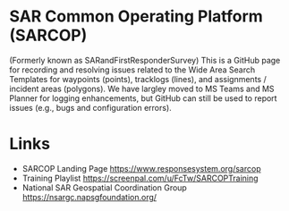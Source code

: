 # SAR Common Operating Platform (SARCOP)
(Formerly known as SARandFirstResponderSurvey)
This is a GitHub page for recording and resolving issues related to the Wide Area Search Templates for waypoints (points), tracklogs (lines), and assignments / incident areas (polygons). We have largley moved to MS Teams and MS Planner for logging enhancements, but GitHub can still be used to report issues (e.g., bugs and configuration errors).

# Links
- SARCOP Landing Page https://www.responsesystem.org/sarcop
- Training Playlist https://screenpal.com/u/FcTw/SARCOPTraining
- National SAR Geospatial Coordination Group https://nsargc.napsgfoundation.org/
